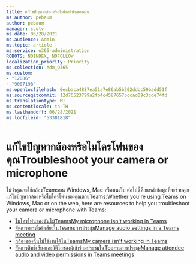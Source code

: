 ```yaml
---
title: แก้ไขปัญหากล้องหรือไมโครโฟนของคุณ
ms.author: pebaum
author: pebaum
manager: scotv
ms.date: 06/28/2021
ms.audience: Admin
ms.topic: article
ms.service: o365-administration
ROBOTS: NOINDEX, NOFOLLOW
localization_priority: Priority
ms.collection: Adm_O365
ms.custom:
- "12086"
- "9007198"
ms.openlocfilehash: 0ecbaca4887ea51a7e86ab5b202ddcc59badd51f
ms.sourcegitcommit: 12d76523799a2fb4c4587657bccad09c3cde74fd
ms.translationtype: MT
ms.contentlocale: th-TH
ms.lasthandoff: 06/28/2021
ms.locfileid: "53381818"
---
```

# <a name="troubleshoot-your-camera-or-microphone"></a><span data-ttu-id="5c051-102">แก้ไขปัญหากล้องหรือไมโครโฟนของคุณ</span><span class="sxs-lookup"><span data-stu-id="5c051-102">Troubleshoot your camera or microphone</span></span>

<span data-ttu-id="5c051-103">ไม่ว่าคุณจะใช้กล้องTeamsบน Windows, Mac หรือบนเว็บ ต่อไปนี้คือแหล่งข้อมูลที่จะช่วยคุณแก้ไขปัญหากล้องหรือไมโครโฟนของคุณด้วยTeams:</span><span class="sxs-lookup"><span data-stu-id="5c051-103">Whether you're using Teams on Windows, Mac or on the web, here are resources to help you troubleshoot your camera or microphone with Teams:</span></span>

- [<span data-ttu-id="5c051-104">ไมโครโฟนของฉันไม่Teams</span><span class="sxs-lookup"><span data-stu-id="5c051-104">My microphone isn't working in Teams</span></span>](https://support.microsoft.com/office/my-microphone-isn-t-working-in-teams-666d1123-9dd0-4a31-ad2e-a758b204f33a)
- [<span data-ttu-id="5c051-105">จัดการการตั้งค่าเสียงในTeamsการประชุม</span><span class="sxs-lookup"><span data-stu-id="5c051-105">Manage audio settings in a Teams meeting</span></span>](https://support.microsoft.com/office/manage-audio-settings-in-a-teams-meeting-6ea36f9a-827b-47d6-b22e-ec94d5f0f5e4)
- [<span data-ttu-id="5c051-106">กล้องของฉันไม่ใช้งานได้ในTeams</span><span class="sxs-lookup"><span data-stu-id="5c051-106">My camera isn't working in Teams</span></span>](https://support.microsoft.com/office/my-camera-isn-t-working-in-teams-9581983b-c6f9-40e3-b0d8-122857972ade)
- [<span data-ttu-id="5c051-107">จัดการสิทธิ์เสียงและวิดีโอของผู้เข้าร่วมประชุมในTeamsการประชุม</span><span class="sxs-lookup"><span data-stu-id="5c051-107">Manage attendee audio and video permissions in Teams meetings</span></span>](https://support.microsoft.com/office/manage-attendee-audio-and-video-permissions-in-teams-meetings-f9db15e1-f46f-46da-95c6-34f9f39e671a)